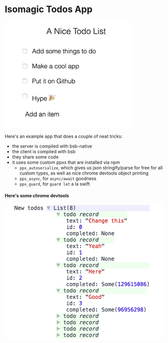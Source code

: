 # Isomagic Todos App

<img src=screenshot.png width=400>

Here's an example app that does a couple of neat tricks:

- the server is compiled with bsb-native
- the client is compiled with bsb
- they share some code
- it uses some custom ppxs that are installed via npm
  - `ppx_autoserialize`, which gives us json stringify/parse for free for all
    custom types, as well as nice chrome devtools object printing
  - `ppx_async`, for `async/await` goodness
  - `ppx_guard`, for `guard let` a la swift


#### Here's some chrome devtools
![devtools](devtools.png)
